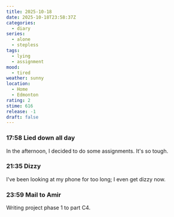 ```yaml
---
title: 2025-10-18
date: 2025-10-18T23:58:37Z
categories:
  - diary
series:
  - alone
  - stepless
tags:
  - lying
  - assignment
mood:
  - tired
weather: sunny
location:
  - Home
  - Edmonton
rating: 2
stime: 616
release: -1
draft: false
---
```

### 17:58 Lied down all day

In the afternoon, I decided to do some assignments. It's so tough.


### 21:35 Dizzy

I've been looking at my phone for too long; I even get dizzy now.


### 23:59 Mail  to Amir

Writing project phase 1 to part C4.

